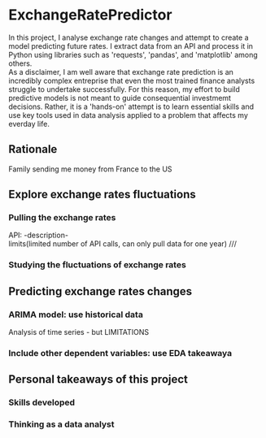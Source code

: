 # ExchangeRatePredictor
In this project, I analyse exchange rate changes and attempt to create a model predicting future rates. I extract data from an API and process it in Python using libraries such as 'requests', 'pandas', and 'matplotlib' among others. 
<br/>
As a disclaimer, I am well aware that exchange rate prediction is an incredibly complex entreprise that even the most trained finance analysts struggle to undertake successfully. For this reason, my effort to build predictive models is not meant to guide consequential investmemt decisions. Rather,  it is a 'hands-on' attempt is to learn essential skills and use key tools used in data analysis applied to a problem that affects my everday life. <br/>

## Rationale
Family sending me money from France to the US 

## Explore exchange rates fluctuations

### Pulling the exchange rates
API:
-description-<br/>
limits(limited number of API calls, can only pull data for one year) /// 


### Studying the fluctuations of exchange rates

## Predicting exchange rates changes

### ARIMA model: use historical data
Analysis of time series - but LIMITATIONS

### Include other dependent variables: use EDA takeawaya


## Personal takeaways of this project

### Skills developed 

### Thinking as a data analyst
